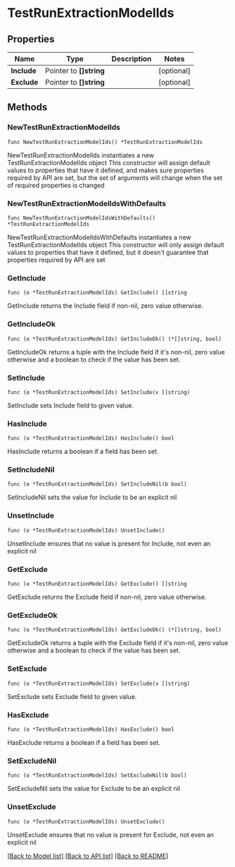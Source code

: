 # TestRunExtractionModelIds

## Properties

Name | Type | Description | Notes
------------ | ------------- | ------------- | -------------
**Include** | Pointer to **[]string** |  | [optional] 
**Exclude** | Pointer to **[]string** |  | [optional] 

## Methods

### NewTestRunExtractionModelIds

`func NewTestRunExtractionModelIds() *TestRunExtractionModelIds`

NewTestRunExtractionModelIds instantiates a new TestRunExtractionModelIds object
This constructor will assign default values to properties that have it defined,
and makes sure properties required by API are set, but the set of arguments
will change when the set of required properties is changed

### NewTestRunExtractionModelIdsWithDefaults

`func NewTestRunExtractionModelIdsWithDefaults() *TestRunExtractionModelIds`

NewTestRunExtractionModelIdsWithDefaults instantiates a new TestRunExtractionModelIds object
This constructor will only assign default values to properties that have it defined,
but it doesn't guarantee that properties required by API are set

### GetInclude

`func (o *TestRunExtractionModelIds) GetInclude() []string`

GetInclude returns the Include field if non-nil, zero value otherwise.

### GetIncludeOk

`func (o *TestRunExtractionModelIds) GetIncludeOk() (*[]string, bool)`

GetIncludeOk returns a tuple with the Include field if it's non-nil, zero value otherwise
and a boolean to check if the value has been set.

### SetInclude

`func (o *TestRunExtractionModelIds) SetInclude(v []string)`

SetInclude sets Include field to given value.

### HasInclude

`func (o *TestRunExtractionModelIds) HasInclude() bool`

HasInclude returns a boolean if a field has been set.

### SetIncludeNil

`func (o *TestRunExtractionModelIds) SetIncludeNil(b bool)`

 SetIncludeNil sets the value for Include to be an explicit nil

### UnsetInclude
`func (o *TestRunExtractionModelIds) UnsetInclude()`

UnsetInclude ensures that no value is present for Include, not even an explicit nil
### GetExclude

`func (o *TestRunExtractionModelIds) GetExclude() []string`

GetExclude returns the Exclude field if non-nil, zero value otherwise.

### GetExcludeOk

`func (o *TestRunExtractionModelIds) GetExcludeOk() (*[]string, bool)`

GetExcludeOk returns a tuple with the Exclude field if it's non-nil, zero value otherwise
and a boolean to check if the value has been set.

### SetExclude

`func (o *TestRunExtractionModelIds) SetExclude(v []string)`

SetExclude sets Exclude field to given value.

### HasExclude

`func (o *TestRunExtractionModelIds) HasExclude() bool`

HasExclude returns a boolean if a field has been set.

### SetExcludeNil

`func (o *TestRunExtractionModelIds) SetExcludeNil(b bool)`

 SetExcludeNil sets the value for Exclude to be an explicit nil

### UnsetExclude
`func (o *TestRunExtractionModelIds) UnsetExclude()`

UnsetExclude ensures that no value is present for Exclude, not even an explicit nil

[[Back to Model list]](../README.md#documentation-for-models) [[Back to API list]](../README.md#documentation-for-api-endpoints) [[Back to README]](../README.md)


